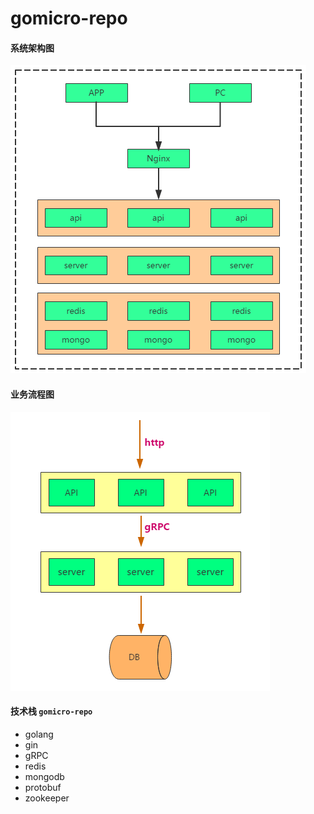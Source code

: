 # gomicro-repo

#### 系统架构图

![系统架构图](https://github.com/guobingithub/gomicro-repo/blob/master/image/系统架构图.png) 

#### 业务流程图

![业务流程图](https://github.com/guobingithub/gomicro-repo/blob/master/image/%E4%B8%9A%E5%8A%A1%E6%B5%81%E7%A8%8B%E5%9B%BE.png) 

#### 技术栈 `gomicro-repo`

- golang
- gin
- gRPC
- redis
- mongodb
- protobuf
- zookeeper
